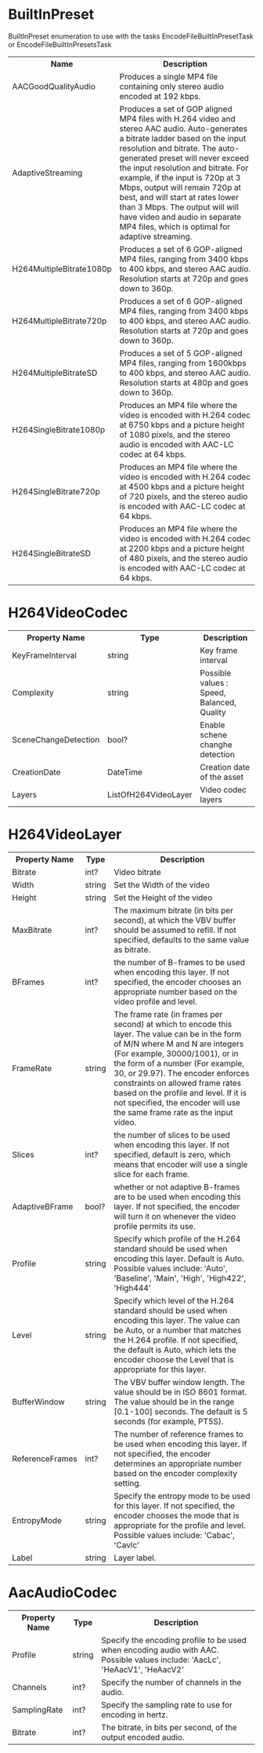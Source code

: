 

# BuiltInPreset

BuiltInPreset enumeration to use with the tasks EncodeFileBuiltInPresetTask or EncodeFileBuiltInPresetsTask

<table>
 <tr>
  <th>Name</th>
  <th>Description</th>
 </tr>
 <tr>
  <td>AACGoodQualityAudio</td>
  <td>Produces a single MP4 file containing only stereo audio encoded at 192 kbps.</td>
 </tr>
 <tr>
  <td>AdaptiveStreaming</td>
  <td>Produces a set of GOP aligned MP4 files with H.264 video and stereo AAC audio. Auto-generates a bitrate ladder based on the input resolution and bitrate. The auto-generated preset will never exceed the input resolution and bitrate. For example, if the input is 720p at 3 Mbps, output will remain 720p at best, and will start at rates lower than 3 Mbps. The output will will have video and audio in separate MP4 files, which is optimal for adaptive streaming.</td>
 </tr>
 <tr>
  <td>H264MultipleBitrate1080p</td>
  <td>Produces a set of 6 GOP-aligned MP4 files, ranging from 3400 kbps to 400 kbps, and stereo AAC audio. Resolution starts at 720p and goes down to 360p.</td>
 </tr>
 <tr>
  <td>H264MultipleBitrate720p</td>
  <td>Produces a set of 6 GOP-aligned MP4 files, ranging from 3400 kbps to 400 kbps, and stereo AAC audio. Resolution starts at 720p and goes down to 360p.</td>
 </tr>
 <tr>
  <td>H264MultipleBitrateSD</td>
  <td>Produces a set of 5 GOP-aligned MP4 files, ranging from 1600kbps to 400 kbps, and stereo AAC audio. Resolution starts at 480p and goes down to 360p.</td>
 </tr>
  <tr>
  <td>H264SingleBitrate1080p</td>
  <td>Produces an MP4 file where the video is encoded with H.264 codec at 6750 kbps and a picture height of 1080 pixels, and the stereo audio is encoded with AAC-LC codec at 64 kbps.</td>
 </tr>
   <tr>
  <td>H264SingleBitrate720p</td>
  <td>Produces an MP4 file where the video is encoded with H.264 codec at 4500 kbps and a picture height of 720 pixels, and the stereo audio is encoded with AAC-LC codec at 64 kbps.</td>
 </tr>
    <tr>
  <td>H264SingleBitrateSD</td>
  <td>Produces an MP4 file where the video is encoded with H.264 codec at 2200 kbps and a picture height of 480 pixels, and the stereo audio is encoded with AAC-LC codec at 64 kbps.</td>
 </tr>
</table>

# H264VideoCodec

<table>
 <tr>
  <th>Property Name</th>
  <th>Type</th>
  <th>Description</th>
 </tr>
 <tr>
  <td>KeyFrameInterval</td>
  <td>string</td>
  <td>Key frame interval</td>
 </tr>
 <tr>
  <td>Complexity</td>
  <td>string</td>
  <td>Possible values : Speed, Balanced, Quality</td>
 </tr>
 <tr>
  <td>SceneChangeDetection</td>
  <td>bool?</td>
  <td>Enable schene changhe detection</td>
 </tr>
 <tr>
  <td>CreationDate</td>
  <td>DateTime</td>
  <td>Creation date of the asset</td>
 </tr>
 <tr>
  <td>Layers</td>
  <td>ListOfH264VideoLayer</td>
  <td>Video codec layers</td>
 </tr>
</table>

# H264VideoLayer

<table>
 <tr>
  <th>Property Name</th>
  <th>Type</th>
  <th>Description</th>
 </tr>
 <tr>
  <td>Bitrate</td>
  <td>int?</td>
  <td>Video bitrate</td>
 </tr>
 <tr>
  <td>Width</td>
  <td>string</td>
  <td>Set the Width of the video</td>
 </tr>
 <tr>
  <td>Height</td>
  <td>string</td>
  <td>Set the Height of the video</td>
 </tr>
 <tr>
  <td>MaxBitrate</td>
  <td>int?</td>
  <td>The maximum bitrate (in bits per second), at which the VBV buffer should be assumed to refill. If not specified, defaults to the same value as bitrate.</td>
 </tr>
 <tr>
  <td>BFrames</td>
  <td>int?</td>
  <td>the number of B-frames to be used when encoding this layer. If not specified, the encoder chooses an appropriate number based on the video profile and level.</td>
 </tr>
 <tr>
  <td>FrameRate</td>
  <td>string</td>
  <td>The frame rate (in frames per second) at which to encode this layer. The value can be in the form of M/N where M and N are integers (For example, 30000/1001), or in the form of a number (For example, 30, or 29.97). The encoder enforces constraints on allowed frame rates based on the profile and level. If it is not specified, the encoder will use the same frame rate as the input video.</td>
 </tr>
  <tr>
  <td>Slices</td>
  <td>int?</td>
  <td>the number of slices to be used when encoding this layer. If not specified, default is zero, which means that encoder will use a single slice for each frame.</td>
 </tr>
  <tr>
  <td>AdaptiveBFrame</td>
  <td>bool?</td>
  <td>whether or not adaptive B-frames are to be used when encoding this layer. If not specified, the encoder will turn it on whenever the video profile permits its use.</td>
 </tr>
 <tr>
  <td>Profile</td>
  <td>string</td>
  <td>Specify which profile of the H.264 standard should be used when encoding this layer. Default is Auto. Possible values include: 'Auto', 'Baseline', 'Main', 'High', 'High422', 'High444'</td>
 </tr>
 <tr>
  <td>Level</td>
  <td>string</td>
  <td>Specify which level of the H.264 standard should be used when encoding this layer. The value can be Auto, or a number that matches the H.264 profile. If not specified, the default is Auto, which lets the encoder choose the Level that is appropriate for this layer.</td>
 </tr>
  <tr>
  <td>BufferWindow</td>
  <td>string</td>
  <td>The VBV buffer window length. The value should be in ISO 8601 format. The value should be in the range [0.1-100] seconds. The default is 5 seconds (for example, PT5S).</td>
 </tr>
  <tr>
  <td>ReferenceFrames</td>
  <td>int?</td>
  <td>The number of reference frames to be used when encoding this layer. If not specified, the encoder determines an appropriate number based on the encoder complexity setting.</td>
 </tr>
   <tr>
  <td>EntropyMode</td>
  <td>string</td>
  <td>Specify the entropy mode to be used for this layer. If not specified, the encoder chooses the mode that is appropriate for the profile and level. Possible values include: 'Cabac', 'Cavlc'</td>
 </tr>
  <tr>
  <td>Label</td>
  <td>string</td>
  <td>Layer label.</td>
 </tr>
</table>

# AacAudioCodec

<table>
 <tr>
  <th>Property Name</th>
  <th>Type</th>
  <th>Description</th>
 </tr>
 <tr>
  <td>Profile</td>
  <td>string</td>
  <td>Specify the encoding profile to be used when encoding audio with AAC. Possible values include: 'AacLc', 'HeAacV1', 'HeAacV2'</td>
 </tr>
 <tr>
  <td>Channels</td>
  <td>int?</td>
  <td>Specify the number of channels in the audio.</td>
 </tr>
 <tr>
  <td>SamplingRate</td>
  <td>int?</td>
  <td>Specify the sampling rate to use for encoding in hertz.</td>
 </tr>
 <tr>
  <td>Bitrate</td>
  <td>int?</td>
  <td>The bitrate, in bits per second, of the output encoded audio.</td>
 </tr>
</table>
